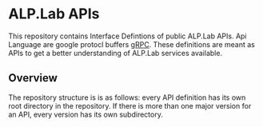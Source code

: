 # ALP.Lab APIs

This repository contains Interface Defintions of public ALP.Lab APIs. Api 
Language are google protocl buffers  [gRPC](https://github.com/grpc). These definitions
are meant as APIs to get a better understanding of ALP.Lab services available.

## Overview

The  repository structure is is as follows: every API definition has its own root
directory in the repository. If there is more than one major version for an API, every
version has its own subdirectory.

